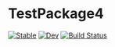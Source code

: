 # TestPackage4

[![Stable](https://img.shields.io/badge/docs-stable-blue.svg)](https://klwlevy.github.io/TestPackage4.jl/stable/)
[![Dev](https://img.shields.io/badge/docs-dev-blue.svg)](https://klwlevy.github.io/TestPackage4.jl/dev/)
[![Build Status](https://github.com/klwlevy/TestPackage4.jl/actions/workflows/CI.yml/badge.svg?branch=main)](https://github.com/klwlevy/TestPackage4.jl/actions/workflows/CI.yml?query=branch%3Amain)
